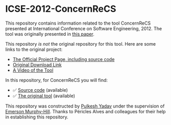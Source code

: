 # ICSE-2012-ConcernReCS

This repository contains information related to the tool ConcernReCS presented at International Conference on Software Engineering, 2012. The tool was originally presented in [this paper](http://dl.acm.org/citation.cfm?id=2337454).

This repository _is not_ the original repository for this tool. Here are some links to the original project:
* [The Official Project Page, including source code](http://sourceforge.net/p/concernrecs/home/Home/)
* [Original Download Link](http://sourceforge.net/projects/concernrecs/files/)
* [A Video of the Tool](http://www.youtube.com/watch?v=xTpI2XwfSjY&feature=player_detailpage)

In this repository, for ConcernReCS you will find:
* :white_check_mark: [Source code](Source) (available)
* :white_check_mark: [The original tool](Binaries/ufmg.crcs_1.0.0.jar) (available)

This repository was constructed by [Pulkesh Yadav](https://github.com/pulkeshyadav) under the supervision of [Emerson Murphy-Hill](https://github.com/CaptainEmerson). Thanks to Péricles Alves and colleagues for their help in establishing this repository. 
